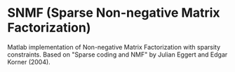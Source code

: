 # SNMF (Sparse Non-negative Matrix Factorization)

Matlab implementation of Non-negative Matrix Factorization with sparsity constraints. Based on "Sparse coding and NMF" by Julian Eggert and Edgar Korner (2004).
